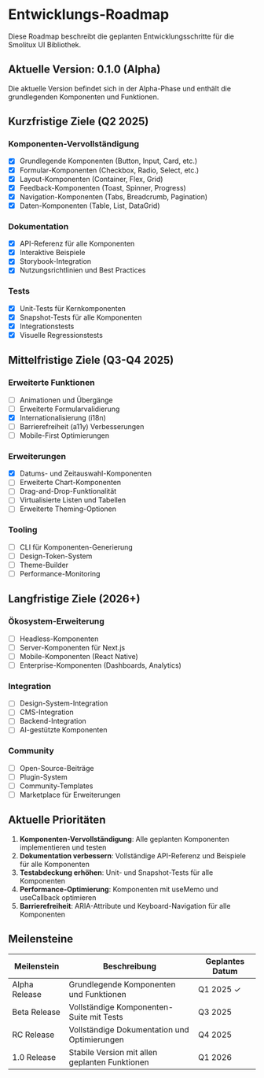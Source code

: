 # Entwicklungs-Roadmap

Diese Roadmap beschreibt die geplanten Entwicklungsschritte für die Smolitux UI Bibliothek.

## Aktuelle Version: 0.1.0 (Alpha)

Die aktuelle Version befindet sich in der Alpha-Phase und enthält die grundlegenden Komponenten und Funktionen.

## Kurzfristige Ziele (Q2 2025)

### Komponenten-Vervollständigung

- [x] Grundlegende Komponenten (Button, Input, Card, etc.)
- [x] Formular-Komponenten (Checkbox, Radio, Select, etc.)
- [x] Layout-Komponenten (Container, Flex, Grid)
- [x] Feedback-Komponenten (Toast, Spinner, Progress)
- [x] Navigation-Komponenten (Tabs, Breadcrumb, Pagination)
- [x] Daten-Komponenten (Table, List, DataGrid)

### Dokumentation

- [x] API-Referenz für alle Komponenten
- [x] Interaktive Beispiele
- [x] Storybook-Integration
- [x] Nutzungsrichtlinien und Best Practices

### Tests

- [x] Unit-Tests für Kernkomponenten
- [x] Snapshot-Tests für alle Komponenten
- [x] Integrationstests
- [x] Visuelle Regressionstests

## Mittelfristige Ziele (Q3-Q4 2025)

### Erweiterte Funktionen

- [ ] Animationen und Übergänge
- [ ] Erweiterte Formularvalidierung
- [x] Internationalisierung (i18n)
- [ ] Barrierefreiheit (a11y) Verbesserungen
- [ ] Mobile-First Optimierungen

### Erweiterungen

- [x] Datums- und Zeitauswahl-Komponenten
- [ ] Erweiterte Chart-Komponenten
- [ ] Drag-and-Drop-Funktionalität
- [ ] Virtualisierte Listen und Tabellen
- [ ] Erweiterte Theming-Optionen

### Tooling

- [ ] CLI für Komponenten-Generierung
- [ ] Design-Token-System
- [ ] Theme-Builder
- [ ] Performance-Monitoring

## Langfristige Ziele (2026+)

### Ökosystem-Erweiterung

- [ ] Headless-Komponenten
- [ ] Server-Komponenten für Next.js
- [ ] Mobile-Komponenten (React Native)
- [ ] Enterprise-Komponenten (Dashboards, Analytics)

### Integration

- [ ] Design-System-Integration
- [ ] CMS-Integration
- [ ] Backend-Integration
- [ ] AI-gestützte Komponenten

### Community

- [ ] Open-Source-Beiträge
- [ ] Plugin-System
- [ ] Community-Templates
- [ ] Marketplace für Erweiterungen

## Aktuelle Prioritäten

1. **Komponenten-Vervollständigung**: Alle geplanten Komponenten implementieren und testen
2. **Dokumentation verbessern**: Vollständige API-Referenz und Beispiele für alle Komponenten
3. **Testabdeckung erhöhen**: Unit- und Snapshot-Tests für alle Komponenten
4. **Performance-Optimierung**: Komponenten mit useMemo und useCallback optimieren
5. **Barrierefreiheit**: ARIA-Attribute und Keyboard-Navigation für alle Komponenten

## Meilensteine

| Meilenstein | Beschreibung | Geplantes Datum |
|-------------|--------------|-----------------|
| Alpha Release | Grundlegende Komponenten und Funktionen | Q1 2025 ✓ |
| Beta Release | Vollständige Komponenten-Suite mit Tests | Q3 2025 |
| RC Release | Vollständige Dokumentation und Optimierungen | Q4 2025 |
| 1.0 Release | Stabile Version mit allen geplanten Funktionen | Q1 2026 |
